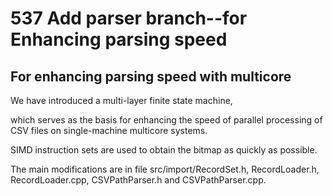 # 537 Add parser branch--for Enhancing parsing speed
## For enhancing parsing speed with multicore
We have introduced a multi-layer finite state machine, 

which serves as the basis for enhancing the speed of 
parallel processing of CSV files on single-machine multicore systems. 

SIMD instruction sets are used to obtain the bitmap as quickly as possible.

The main modifications are in file src/import/RecordSet.h, RecordLoader.h, RecordLoader.cpp, CSVPathParser.h and CSVPathParser.cpp.